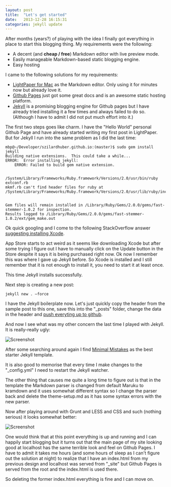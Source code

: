```yaml
---
layout: post
title:  "Let's get started"
date:   2013-12-28 16:15:31
categories: jekyll update
---
```

After months (years?) of playing with the idea I finally got everything in place to start this blogging thing. My requirements were the following:

  - A decent (and <b>cheap / free</b>) Markdown editor with live preview mode.
  - Easily manageable Markdown-based static blogging engine.
  - Easy hosting

I came to the following solutions for my requirements:

  -  [LightPaper for Mac](http://clockworkengine.com/lightpaper-mac/) as the Markdown editor. Only using it for minutes now but already love it.
  -  [Github Pages](http://pages.github.com) just got some great docs and is an awesome static hosting platform.
  -  [Jekyll](http://jekyllrb.com/docs/home/) is a promising blogging engine for Github pages but I have already tried installing it a few times and always failed to do so. (Although I have to admit I did not put much effort into it.)

The first two steps goes like charm. I have the "Hello World" personal Github Page and have already started writing my first post in LightPaper. 
But for Jekyll I run into the same problem as I did the last time:

```
mbp@~/Developer/szilardhuber.github.io:(master)$ sudo gem install jekyll
Building native extensions.  This could take a while...
ERROR:  Error installing jekyll:
	ERROR: Failed to build gem native extension.

    /System/Library/Frameworks/Ruby.framework/Versions/2.0/usr/bin/ruby extconf.rb
mkmf.rb can't find header files for ruby at /System/Library/Frameworks/Ruby.framework/Versions/2.0/usr/lib/ruby/include/ruby.h


Gem files will remain installed in /Library/Ruby/Gems/2.0.0/gems/fast-stemmer-1.0.2 for inspection.
Results logged to /Library/Ruby/Gems/2.0.0/gems/fast-stemmer-1.0.2/ext/gem_make.out
```

Ok quick googling and I come to the following StackOverflow answer [suggesting installing Xcode](http://stackoverflow.com/questions/10725767/error-installing-jekyll-native-extension-build).

App Store starts to act weird as it seems like downloading Xcode but after some trying I figure out I have to manually click on the Update button in the Store despite it says it is being purchased right now. Ok now I remember this was where I gave up Jekyll before. So Xcode is installed and I still remember that it is not enough to install it, you need to start it at least once.

This time Jekyll installs successfully. 

Next step is creating a new post:

```
jekyll new . —force
```

I have the Jekyll boilerplate now. Let's just quickly copy the header from the sample post to this one, save this into the "_posts" folder, change the data in the header and [push everyting up to github](https://github.com/szilardhuber/szilardhuber.github.io/commit/37d1654556bba04787970a83fd998915ee31b3c0).

And now I see what was my other concern the last time I played with Jekyll. It is really-really ugly:

 ![Screenshot]({{site.url}}/assets/20131228.png)

After some searching around again I find [Minimal Mistakes](http://mmistakes.github.io/minimal-mistakes/) as the best starter Jekyll template. 

It is also good to memorise that every time I make changes to the "_config.yml" I need to restart the Jekyll watcher.

The other thing that causes me quite a long time to figure out is that in the template the Markdown parser is changed from default Maruku to kramdown and it uses somewhat different syntax so I change the parser back and delete the theme-setup.md as it has some syntax errors with the new parser.

Now after playing around with Grunt and LESS and CSS and such (nothing serious) it looks somewhat better:

 ![Screenshot]({{site.url}}/assets/20131228-2.png)
 
One would think that at this point everything is up and running and I can happily start blogging but it turns out that the main page of my site looking good at localhost has the same terrible look and feel on Github Pages. I have to admit it takes me hours (and some hours of sleep as I can't figure out the solution at night) to realize that I have an index.html from my previous design and localhost was served from "_site" but Github Pages is served from the root and the index.html is used there.

So deleting the former index.html everything is fine and I can move on.